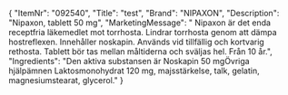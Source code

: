 {
  "ItemNr": "092540",
  "Title": "test",
  "Brand": "NIPAXON",
  "Description": "Nipaxon, tablett 50 mg",
  "MarketingMessage": " Nipaxon är det enda receptfria läkemedlet mot torrhosta. Lindrar torrhosta genom att dämpa hostreflexen. Innehåller noskapin. Används vid tillfällig och kortvarig rethosta. Tablett bör tas mellan måltiderna och sväljas hel. Från 10 år.",
  "Ingredients": "Den aktiva substansen är Noskapin 50 mgÖvriga hjälpämnen Laktosmonohydrat 120 mg, majsstärkelse, talk, gelatin, magnesiumstearat, glycerol."
}
